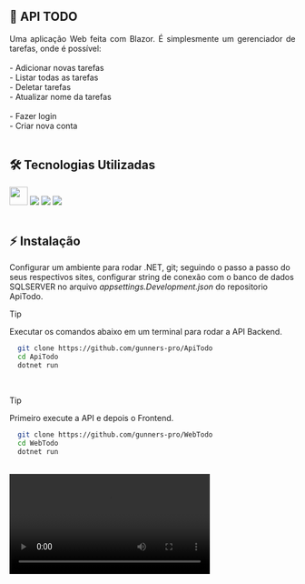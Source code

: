 ## 🚀 API TODO
<div align="justify">Uma aplicação Web feita com Blazor. É simplesmente um gerenciador de tarefas, onde é possível:<br /><br />
  - Adicionar novas tarefas<br />
  - Listar todas as tarefas<br />
  - Deletar tarefas<br />
  - Atualizar nome da tarefas<br /><br />    
  - Fazer login<br />
  - Criar nova conta<br />
</div><br />

## 🛠 Tecnologias Utilizadas
<div>
<img width="32px" src="https://upload.wikimedia.org/wikipedia/commons/thumb/d/d0/Blazor.png/900px-Blazor.png" />
<img src="https://img.shields.io/badge/C%23-239120?style=for-the-badge&logo=c-sharp&logoColor=white" />
<img src="https://img.shields.io/badge/HTML5-E34F26?style=for-the-badge&logo=html5&logoColor=white" />
<img src="https://img.shields.io/badge/CSS3-1572B6?style=for-the-badge&logo=css3&logoColor=white" />
</div><br /> 


## ⚡️ Instalação

Configurar um ambiente para rodar .NET, git; seguindo o passo a passo do seus respectivos sites,
configurar string de conexão com o banco de dados SQLSERVER no arquivo <i>appsettings.Development.json</i>
do repositorio ApiTodo.<br />

> [!TIP]
> Executar os comandos abaixo em um terminal para rodar a API Backend.

```bash
  git clone https://github.com/gunners-pro/ApiTodo
  cd ApiTodo
  dotnet run
```
<br />

> [!TIP]
> Primeiro execute a API e depois o Frontend.

```bash
  git clone https://github.com/gunners-pro/WebTodo
  cd WebTodo
  dotnet run
```  
<br />
<video style="width:70%" controls>
  <source src="login.mp4">
  Your browser does not support the video tag.
</video>

